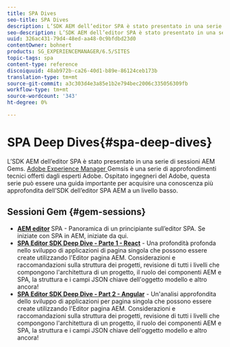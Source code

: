 ```yaml
---
title: SPA Dives
seo-title: SPA Dives
description: L’SDK AEM dell’editor SPA è stato presentato in una serie di sessioni AEM Gems. Ospitato  ingegneri del Adobe, questa serie può essere una guida importante per acquisire una conoscenza più approfondita dell’SDK dell’editor SPA AEM a un livello basso, ospitato da  Adobi ingegneri.
seo-description: L’SDK AEM dell’editor SPA è stato presentato in una serie di sessioni AEM Gems. Ospitato  ingegneri del Adobe, questa serie può essere una guida importante per acquisire una conoscenza più approfondita dell’SDK dell’editor SPA AEM a un livello basso, ospitato da  Adobi ingegneri.
uuid: 326ac431-79d4-48ed-aa48-0c9bfdbd23d0
contentOwner: bohnert
products: SG_EXPERIENCEMANAGER/6.5/SITES
topic-tags: spa
content-type: reference
discoiquuid: 48ab972b-ca26-40d1-b89e-86124ceb173b
translation-type: tm+mt
source-git-commit: a3c303d4e3a85e1b2e794bec2006c335056309fb
workflow-type: tm+mt
source-wordcount: '343'
ht-degree: 0%

---
```



# SPA Deep Dives{#spa-deep-dives}

L’SDK AEM dell’editor SPA è stato presentato in una serie di sessioni AEM Gems. [Adobe Experience Manager ](https://helpx.adobe.com/experience-manager/kt/eseminars/gems/aem-index.html) Gemsis è una serie di approfondimenti tecnici offerti dagli esperti  Adobe. Ospitato  ingegneri del Adobe, questa serie può essere una guida importante per acquisire una conoscenza più approfondita dell’SDK dell’editor SPA AEM a un livello basso.

## Sessioni Gem {#gem-sessions}

* **[AEM editor](https://helpx.adobe.com/experience-manager/kt/eseminars/gems/aem-spa-editor.html) [](https://helpx.adobe.com/experience-manager/kt/eseminars/gems/aem-spa-editor.html)**  SPA - Panoramica di un principiante sull’editor SPA. Se iniziate con SPA in AEM, iniziate da qui.
* **[SPA Editor SDK Deep Dive - Parte 1 - React](https://helpx.adobe.com/experience-manager/kt/eseminars/gems/SPA-Editor-SDK-Deep-Dive-React.html)**  - Una profondità profonda nello sviluppo di applicazioni di pagina singola che possono essere create utilizzando l&#39;Editor pagina AEM. Considerazioni e raccomandazioni sulla struttura dei progetti, revisione di tutti i livelli che compongono l&#39;architettura di un progetto, il ruolo dei componenti AEM e SPA, la struttura e i campi JSON chiave dell&#39;oggetto modello e altro ancora!
* **[SPA Editor SDK Deep Dive - Part 2 - Angular](https://helpx.adobe.com/experience-manager/kt/eseminars/gems/SPA-Editor-SDK-Deep-Dive-Angular.html)**  - Un&#39;analisi approfondita dello sviluppo di applicazioni per pagina singola che possono essere create utilizzando l&#39;Editor pagina AEM. Considerazioni e raccomandazioni sulla struttura dei progetti, revisione di tutti i livelli che compongono l&#39;architettura di un progetto, il ruolo dei componenti AEM e SPA, la struttura e i campi JSON chiave dell&#39;oggetto modello e altro ancora!

